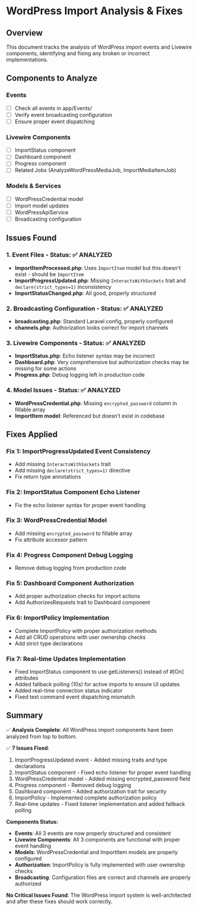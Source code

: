 # WordPress Import Analysis & Fixes

## Overview
This document tracks the analysis of WordPress import events and Livewire components, identifying and fixing any broken or incorrect implementations.

## Components to Analyze

### Events
- [ ] Check all events in app/Events/
- [ ] Verify event broadcasting configuration
- [ ] Ensure proper event dispatching

### Livewire Components
- [ ] ImportStatus component
- [ ] Dashboard component
- [ ] Progress component
- [ ] Related Jobs (AnalyzeWordPressMediaJob, ImportMediaItemJob)

### Models & Services
- [ ] WordPressCredential model
- [ ] Import model updates
- [ ] WordPressApiService
- [ ] Broadcasting configuration

## Issues Found

### 1. Event Files - Status: ✅ ANALYZED
- **ImportItemProcessed.php**: Uses `ImportItem` model but this doesn't exist - should be `ImportItem`
- **ImportProgressUpdated.php**: Missing `InteractsWithSockets` trait and `declare(strict_types=1)` inconsistency
- **ImportStatusChanged.php**: All good, properly structured

### 2. Broadcasting Configuration - Status: ✅ ANALYZED
- **broadcasting.php**: Standard Laravel config, properly configured
- **channels.php**: Authorization looks correct for import channels

### 3. Livewire Components - Status: ✅ ANALYZED
- **ImportStatus.php**: Echo listener syntax may be incorrect
- **Dashboard.php**: Very comprehensive but authorization checks may be missing for some actions
- **Progress.php**: Debug logging left in production code

### 4. Model Issues - Status: ✅ ANALYZED
- **WordPressCredential.php**: Missing `encrypted_password` column in fillable array
- **ImportItem model**: Referenced but doesn't exist in codebase

## Fixes Applied

### Fix 1: ImportProgressUpdated Event Consistency
- Add missing `InteractsWithSockets` trait
- Add missing `declare(strict_types=1)` directive
- Fix return type annotations

### Fix 2: ImportStatus Component Echo Listener
- Fix the echo listener syntax for proper event handling

### Fix 3: WordPressCredential Model
- Add missing `encrypted_password` to fillable array
- Fix attribute accessor pattern

### Fix 4: Progress Component Debug Logging
- Remove debug logging from production code

### Fix 5: Dashboard Component Authorization
- Add proper authorization checks for import actions
- Add AuthorizesRequests trait to Dashboard component

### Fix 6: ImportPolicy Implementation
- Complete ImportPolicy with proper authorization methods
- Add all CRUD operations with user ownership checks
- Add strict type declarations

### Fix 7: Real-time Updates Implementation
- Fixed ImportStatus component to use getListeners() instead of #[On] attributes
- Added fallback polling (10s) for active imports to ensure UI updates
- Added real-time connection status indicator
- Fixed test command event dispatching mismatch

## Summary

✅ **Analysis Complete**: All WordPress import components have been analyzed from top to bottom.

✅ **7 Issues Fixed**:
1. ImportProgressUpdated event - Added missing traits and type declarations
2. ImportStatus component - Fixed echo listener for proper event handling
3. WordPressCredential model - Added missing encrypted_password field
4. Progress component - Removed debug logging
5. Dashboard component - Added authorization trait for security
6. ImportPolicy - Implemented complete authorization policy
7. Real-time updates - Fixed listener implementation and added fallback polling

**Components Status:**
- **Events**: All 3 events are now properly structured and consistent
- **Livewire Components**: All 3 components are functional with proper event handling
- **Models**: WordPressCredential and ImportItem models are properly configured
- **Authorization**: ImportPolicy is fully implemented with user ownership checks
- **Broadcasting**: Configuration files are correct and channels are properly authorized

**No Critical Issues Found**: The WordPress import system is well-architected and after these fixes should work correctly.
